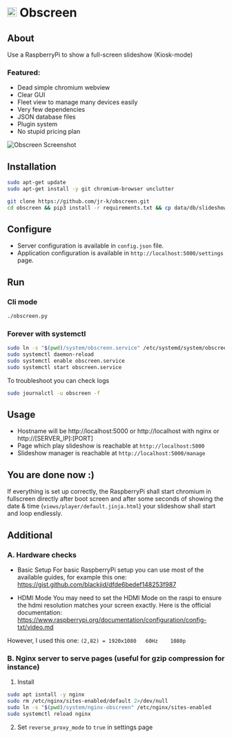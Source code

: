# <img src="https://github.com/jr-k/obscreen/blob/master/docs/obscreen.png" width="22"> Obscreen

## About
Use a RaspberryPi to show a full-screen slideshow (Kiosk-mode)

### Featured:
- Dead simple chromium webview
- Clear GUI
- Fleet view to manage many devices easily
- Very few dependencies
- JSON database files
- Plugin system
- No stupid pricing plan

![Obscreen Screenshot](https://github.com/jr-k/obscreen/blob/master/docs/screenshot.png  "Obscreen Screenshot")

## Installation
```bash
sudo apt-get update
sudo apt-get install -y git chromium-browser unclutter

git clone https://github.com/jr-k/obscreen.git 
cd obscreen && pip3 install -r requirements.txt && cp data/db/slideshow.json.dist data/db/slideshow.json && cp config.json.dist config.json
```

## Configure
- Server configuration is available in `config.json` file.
- Application configuration is available in `http://localhost:5000/settings` page.

## Run

### Cli mode
```bash
./obscreen.py
```

### Forever with systemctl
```bash
sudo ln -s "$(pwd)/system/obscreen.service" /etc/systemd/system/obscreen.service
sudo systemctl daemon-reload
sudo systemctl enable obscreen.service
sudo systemctl start obscreen.service
```

To troubleshoot you can check logs
```bash
sudo journalctl -u obscreen -f 
```

## Usage
- Hostname will be http://localhost:5000 or http://localhost with nginx or http://[SERVER_IP]:[PORT]
- Page which play slideshow is reachable at `http://localhost:5000`
- Slideshow manager is reachable at `http://localhost:5000/manage`
    
## You are done now :)
If everything is set up correctly, the RaspberryPi shall start chromium in fullscreen directly after boot screen and after some seconds of showing the date & time (`views/player/default.jinja.html`) your slideshow shall start and loop endlessly.


## Additional

### A. Hardware checks
- Basic Setup
For basic RaspberryPi setup you can use most of the available guides, for example this one:
https://gist.github.com/blackjid/dfde6bedef148253f987

- HDMI Mode
You may need to set the HDMI Mode on the raspi to ensure the hdmi resolution matches your screen exactly. Here is the official documentation:
https://www.raspberrypi.org/documentation/configuration/config-txt/video.md

However, I used this one: `(2,82) = 1920x1080	60Hz	1080p`

### B. Nginx server to serve pages (useful for gzip compression for instance)
1. Install
```bash
sudo apt isntall -y nginx
sudo rm /etc/nginx/sites-enabled/default 2>/dev/null
sudo ln -s "$(pwd)/system/nginx-obscreen" /etc/nginx/sites-enabled
sudo systemctl reload nginx
```
2. Set `reverse_proxy_mode` to `true` in settings page

